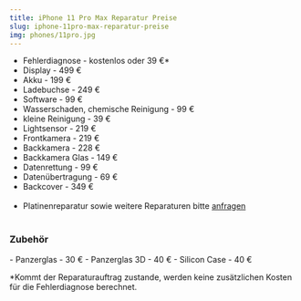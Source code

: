 ```yaml
---
title: iPhone 11 Pro Max Reparatur Preise
slug: iphone-11pro-max-reparatur-preise
img: phones/11pro.jpg
---
```


- Fehlerdiagnose - kostenlos oder 39 €*
- Display - 499 €
- Akku - 199 €
- Ladebuchse - 249 €
- Software - 99 €
- Wasserschaden, chemische Reinigung - 99 €
- kleine Reinigung - 39 €
- Lightsensor - 219 €
- Frontkamera - 219  €
- Backkamera - 228 €
- Backkamera Glas - 149 €
- Datenrettung - 99 €
- Datenübertragung - 69 €
- Backcover - 349 €<br><br>
- Platinenreparatur sowie weitere Reparaturen bitte <a href="/kontakt">anfragen</a>
<br></br>
<h3>Zubehör</h3>
- Panzerglas - 30 €
- Panzerglas 3D - 40 €
- Silicon Case - 40 €

*Kommt der Reparaturauftrag zustande, werden keine zusätzlichen Kosten für die Fehlerdiagnose berechnet.
